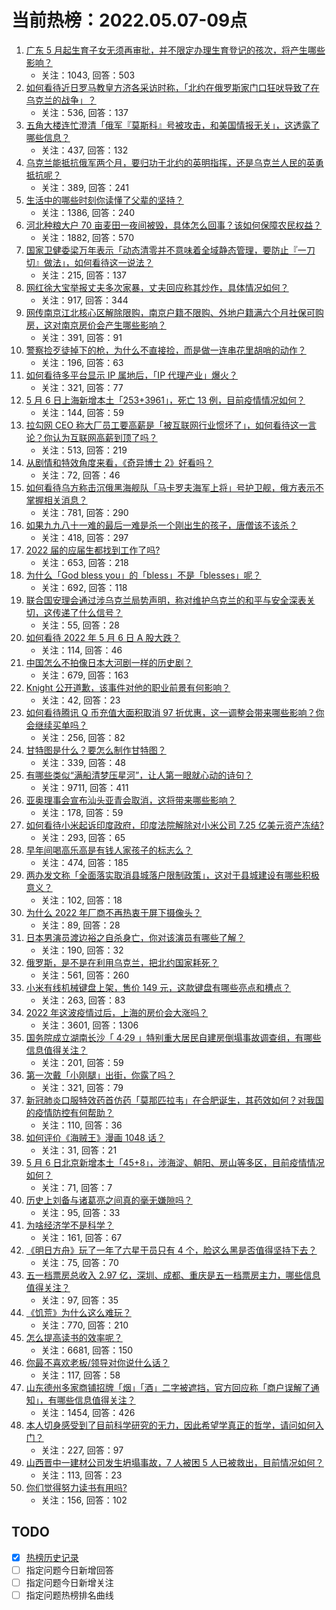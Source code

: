 # 当前热榜：2022.05.07-09点
1. [广东 5 月起生育子女无须再审批，并不限定办理生育登记的孩次，将产生哪些影响？](https://www.zhihu.com/question/531570020)
    * 关注：1043, 回答：503
2. [如何看待近日罗马教皇方济各采访时称，「北约在俄罗斯家门口狂吠导致了在乌克兰的战争」？](https://www.zhihu.com/question/531556513)
    * 关注：536, 回答：137
3. [五角大楼连忙澄清「俄军『莫斯科』号被攻击，和美国情报无关」，这透露了哪些信息？](https://www.zhihu.com/question/531613190)
    * 关注：437, 回答：132
4. [乌克兰能抵抗俄军两个月，要归功于北约的英明指挥，还是乌克兰人民的英勇抵抗呢？](https://www.zhihu.com/question/531579493)
    * 关注：389, 回答：241
5. [生活中的哪些时刻你读懂了父辈的坚持？](https://www.zhihu.com/question/530102916)
    * 关注：1386, 回答：240
6. [河北种粮大户 70 亩麦田一夜间被毁，具体怎么回事？该如何保障农民权益？](https://www.zhihu.com/question/531583778)
    * 关注：1882, 回答：570
7. [国家卫健委梁万年表示「动态清零并不意味着全域静态管理，要防止『一刀切』做法」，如何看待这一说法？](https://www.zhihu.com/question/531626448)
    * 关注：215, 回答：137
8. [网红徐大宝举报丈夫多次家暴，丈夫回应称其炒作，具体情况如何？](https://www.zhihu.com/question/531590880)
    * 关注：917, 回答：344
9. [网传南京江北核心区解除限购，南京户籍不限购、外地户籍满六个月社保可购房，这对南京房价会产生哪些影响？](https://www.zhihu.com/question/531576152)
    * 关注：391, 回答：91
10. [警察捡歹徒掉下的枪，为什么不直接捡，而是做一连串花里胡哨的动作？](https://www.zhihu.com/question/527900401)
    * 关注：196, 回答：63
11. [如何看待多平台显示 IP 属地后，「IP 代理产业」爆火？](https://www.zhihu.com/question/531588086)
    * 关注：321, 回答：77
12. [5 月 6 日上海新增本土「253+3961」，死亡 13 例，目前疫情情况如何？](https://www.zhihu.com/question/531693991)
    * 关注：144, 回答：59
13. [拉勾网 CEO 称大厂员工要高薪是「被互联网行业惯坏了」，如何看待这一言论？你认为互联网高薪到顶了吗？](https://www.zhihu.com/question/531569323)
    * 关注：513, 回答：219
14. [从剧情和特效角度来看，《奇异博士 2》好看吗？](https://www.zhihu.com/question/531453102)
    * 关注：72, 回答：46
15. [如何看待乌方称击沉俄黑海舰队「马卡罗夫海军上将」号护卫舰，俄方表示不掌握相关消息？](https://www.zhihu.com/question/531573816)
    * 关注：781, 回答：290
16. [如果九九八十一难的最后一难是杀一个刚出生的孩子，唐僧该不该杀？](https://www.zhihu.com/question/365769184)
    * 关注：418, 回答：297
17. [2022 届的应届生都找到工作了吗?](https://www.zhihu.com/question/518534657)
    * 关注：653, 回答：218
18. [为什么「God bless you」的「bless」不是「blesses」呢？](https://www.zhihu.com/question/20746724)
    * 关注：692, 回答：118
19. [联合国安理会通过涉乌克兰局势声明，称对维护乌克兰的和平与安全深表关切，这传递了什么信号？](https://www.zhihu.com/question/531693247)
    * 关注：55, 回答：28
20. [如何看待 2022 年 5 月 6 日 A 股大跌？](https://www.zhihu.com/question/531616383)
    * 关注：114, 回答：46
21. [中国怎么不拍像日本大河剧一样的历史剧？](https://www.zhihu.com/question/26939425)
    * 关注：679, 回答：163
22. [Knight 公开道歉，该事件对他的职业前景有何影响？](https://www.zhihu.com/question/531607259)
    * 关注：42, 回答：23
23. [如何看待腾讯 Q 币充值大面积取消 97 折优惠，这一调整会带来哪些影响？你会继续买单吗？](https://www.zhihu.com/question/531433520)
    * 关注：256, 回答：82
24. [甘特图是什么？要怎么制作甘特图？](https://www.zhihu.com/question/407225342)
    * 关注：339, 回答：48
25. [有哪些类似“满船清梦压星河”，让人第一眼就心动的诗句？](https://www.zhihu.com/question/298792087)
    * 关注：9711, 回答：411
26. [亚奥理事会宣布汕头亚青会取消，这将带来哪些影响？](https://www.zhihu.com/question/531618828)
    * 关注：178, 回答：59
27. [如何看待小米起诉印度政府，印度法院解除对小米公司 7.25 亿美元资产冻结?](https://www.zhihu.com/question/531604462)
    * 关注：293, 回答：65
28. [早年间喝高乐高是有钱人家孩子的标志么？](https://www.zhihu.com/question/42968155)
    * 关注：474, 回答：185
29. [两办发文称「全面落实取消县城落户限制政策」，这对于县城建设有哪些积极意义？](https://www.zhihu.com/question/531667505)
    * 关注：102, 回答：18
30. [为什么 2022 年厂商不再热衷于屏下摄像头？](https://www.zhihu.com/question/526804804)
    * 关注：89, 回答：28
31. [日本男演员渡边裕之自杀身亡，你对该演员有哪些了解？](https://www.zhihu.com/question/531449986)
    * 关注：190, 回答：32
32. [俄罗斯，是不是在利用乌克兰，把北约国家耗死？](https://www.zhihu.com/question/531410839)
    * 关注：561, 回答：260
33. [小米有线机械键盘上架，售价 149 元，这款键盘有哪些亮点和槽点？](https://www.zhihu.com/question/531045864)
    * 关注：263, 回答：83
34. [2022 年这波疫情过后，上海的房价会大涨吗？](https://www.zhihu.com/question/526089861)
    * 关注：3601, 回答：1306
35. [国务院成立湖南长沙「 4·29 」特别重大居民自建房倒塌事故调查组，有哪些信息值得关注？](https://www.zhihu.com/question/531580231)
    * 关注：201, 回答：59
36. [第一次戴「小刚腿」出街，你露了吗？](https://www.zhihu.com/question/531468891)
    * 关注：321, 回答：79
37. [新冠肺炎口服特效药首仿药「莫那匹拉韦」在合肥诞生，其药效如何？对我国的疫情防控有何帮助？](https://www.zhihu.com/question/531431632)
    * 关注：110, 回答：36
38. [如何评价《海贼王》漫画 1048 话？](https://www.zhihu.com/question/531426639)
    * 关注：31, 回答：21
39. [5 月 6 日北京新增本土「45+8」，涉海淀、朝阳、房山等多区，目前疫情情况如何？](https://www.zhihu.com/question/531694070)
    * 关注：71, 回答：7
40. [历史上刘备与诸葛亮之间真的毫无嫌隙吗？](https://www.zhihu.com/question/530136726)
    * 关注：95, 回答：33
41. [为啥经济学不是科学？](https://www.zhihu.com/question/513329617)
    * 关注：161, 回答：67
42. [《明日方舟》玩了一年了六星干员只有 4 个，脸这么黑是否值得坚持下去？](https://www.zhihu.com/question/531091492)
    * 关注：75, 回答：70
43. [五一档票房总收入 2.97 亿，深圳、成都、重庆是五一档票房主力，哪些信息值得关注？](https://www.zhihu.com/question/531450045)
    * 关注：97, 回答：35
44. [《饥荒》为什么这么难玩？](https://www.zhihu.com/question/440595755)
    * 关注：770, 回答：210
45. [怎么提高读书的效率呢？](https://www.zhihu.com/question/28370877)
    * 关注：6681, 回答：150
46. [你最不喜欢老板/领导对你说什么话？](https://www.zhihu.com/question/531423658)
    * 关注：117, 回答：58
47. [山东德州多家商铺招牌「烟」「酒」二字被遮挡，官方回应称「商户误解了通知」，有哪些信息值得关注？](https://www.zhihu.com/question/531499225)
    * 关注：1454, 回答：426
48. [本人切身感受到了目前科学研究的无力，因此希望学真正的哲学，请问如何入门？](https://www.zhihu.com/question/518804357)
    * 关注：227, 回答：97
49. [山西晋中一建材公司发生坍塌事故，7 人被困 5 人已被救出，目前情况如何？](https://www.zhihu.com/question/531586764)
    * 关注：113, 回答：23
50. [你们觉得努力读书有用吗?](https://www.zhihu.com/question/530946154)
    * 关注：156, 回答：102
## TODO
* [x] [热榜历史记录](hot_history/AllHot.md)
* [ ] 指定问题今日新增回答
* [ ] 指定问题今日新增关注
* [ ] 指定问题热榜排名曲线
